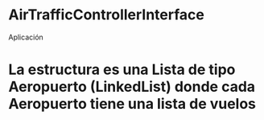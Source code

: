 # AirTrafficControllerInterface
Aplicación

# La estructura es una Lista de tipo Aeropuerto (LinkedList<AirportInterface>) donde cada Aeropuerto tiene una lista de vuelos
